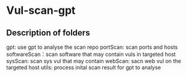 # Vul-scan-gpt

## Description of folders

gpt: use gpt to analyse the scan repo
portScan: scan ports and hosts
softwareScan：scan software that may contain vuls in targeted host
sysScan: scan sys vul that may contain
webScan: sacn web vul on the targeted host
utils: process inital scan result for gpt to analyse
